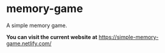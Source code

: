 # memory-game
A simple memory game.

**You can visit the current website at** https://simple-memory-game.netlify.com/
